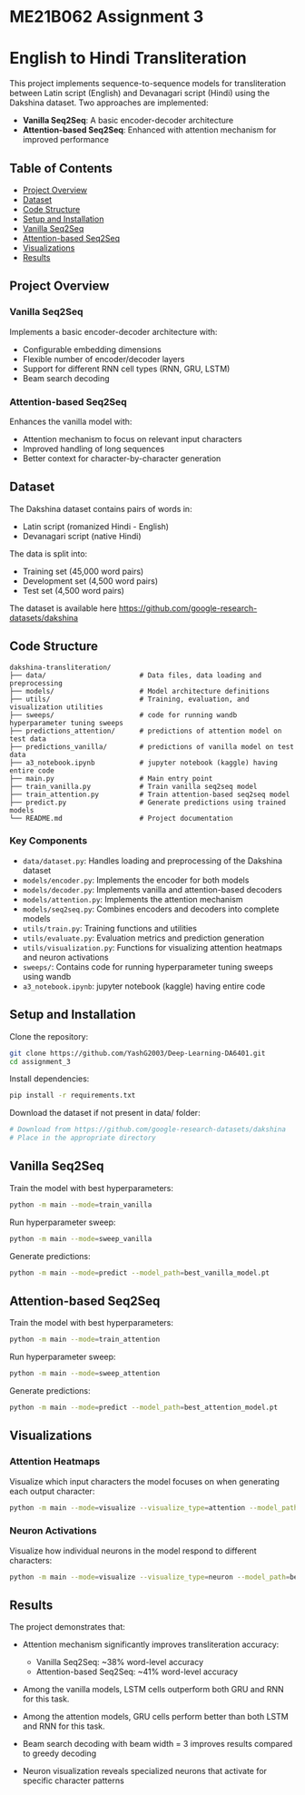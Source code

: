 # ME21B062 Assignment 3
# English to Hindi Transliteration

This project implements sequence-to-sequence models for transliteration between Latin script (English) and Devanagari script (Hindi) using the Dakshina dataset. Two approaches are implemented:

- **Vanilla Seq2Seq**: A basic encoder-decoder architecture
- **Attention-based Seq2Seq**: Enhanced with attention mechanism for improved performance

## Table of Contents
- [Project Overview](#project-overview)
- [Dataset](#dataset)
- [Code Structure](#code-structure)
- [Setup and Installation](#setup-and-installation)
- [Vanilla Seq2Seq](#vanilla-seq2seq)
- [Attention-based Seq2Seq](#attention-based-seq2seq)
- [Visualizations](#visualizations)
- [Results](#results)

## Project Overview

### Vanilla Seq2Seq
Implements a basic encoder-decoder architecture with:
- Configurable embedding dimensions
- Flexible number of encoder/decoder layers
- Support for different RNN cell types (RNN, GRU, LSTM)
- Beam search decoding

### Attention-based Seq2Seq
Enhances the vanilla model with:
- Attention mechanism to focus on relevant input characters
- Improved handling of long sequences
- Better context for character-by-character generation

## Dataset
The Dakshina dataset contains pairs of words in:
- Latin script (romanized Hindi - English)
- Devanagari script (native Hindi)

The data is split into:
- Training set (45,000 word pairs)
- Development set (4,500 word pairs)
- Test set (4,500 word pairs)

The dataset is available here https://github.com/google-research-datasets/dakshina

## Code Structure
```
dakshina-transliteration/
├── data/                       # Data files, data loading and preprocessing
├── models/                     # Model architecture definitions
├── utils/                      # Training, evaluation, and visualization utilities
├── sweeps/                     # code for running wandb hyperparameter tuning sweeps
├── predictions_attention/      # predictions of attention model on test data
├── predictions_vanilla/        # predictions of vanilla model on test data
├── a3_notebook.ipynb           # jupyter notebook (kaggle) having entire code
├── main.py                     # Main entry point
├── train_vanilla.py            # Train vanilla seq2seq model
├── train_attention.py          # Train attention-based seq2seq model
├── predict.py                  # Generate predictions using trained models
└── README.md                   # Project documentation
```

### Key Components
- `data/dataset.py`: Handles loading and preprocessing of the Dakshina dataset
- `models/encoder.py`: Implements the encoder for both models
- `models/decoder.py`: Implements vanilla and attention-based decoders
- `models/attention.py`: Implements the attention mechanism
- `models/seq2seq.py`: Combines encoders and decoders into complete models
- `utils/train.py`: Training functions and utilities
- `utils/evaluate.py`: Evaluation metrics and prediction generation
- `utils/visualization.py`: Functions for visualizing attention heatmaps and neuron activations
- `sweeps/`: Contains code for running hyperparameter tuning sweeps using wandb
- `a3_notebook.ipynb`: jupyter notebook (kaggle) having entire code

## Setup and Installation

Clone the repository:
```bash
git clone https://github.com/YashG2003/Deep-Learning-DA6401.git
cd assignment_3
```

Install dependencies:
```bash
pip install -r requirements.txt
```

Download the dataset if not present in data/ folder:
```bash
# Download from https://github.com/google-research-datasets/dakshina
# Place in the appropriate directory
```

## Vanilla Seq2Seq

Train the model with best hyperparameters:
```bash
python -m main --mode=train_vanilla
```

Run hyperparameter sweep:
```bash
python -m main --mode=sweep_vanilla
```

Generate predictions:
```bash
python -m main --mode=predict --model_path=best_vanilla_model.pt
```

## Attention-based Seq2Seq

Train the model with best hyperparameters:
```bash
python -m main --mode=train_attention
```

Run hyperparameter sweep:
```bash
python -m main --mode=sweep_attention
```

Generate predictions:
```bash
python -m main --mode=predict --model_path=best_attention_model.pt
```

## Visualizations

### Attention Heatmaps
Visualize which input characters the model focuses on when generating each output character:
```bash
python -m main --mode=visualize --visualize_type=attention --model_path=best_attention_model.pt
```

### Neuron Activations
Visualize how individual neurons in the model respond to different characters:
```bash
python -m main --mode=visualize --visualize_type=neuron --model_path=best_attention_model.pt --neuron_idx=78
```

## Results

The project demonstrates that:

- Attention mechanism significantly improves transliteration accuracy:
  - Vanilla Seq2Seq: ~38% word-level accuracy
  - Attention-based Seq2Seq: ~41% word-level accuracy

- Among the vanilla models, LSTM cells outperform both GRU and RNN for this task.

- Among the attention models, GRU cells perform better than both LSTM and RNN for this task.

- Beam search decoding with beam width = 3 improves results compared to greedy decoding

- Neuron visualization reveals specialized neurons that activate for specific character patterns
